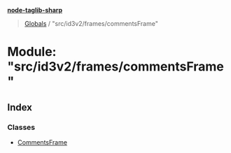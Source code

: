 **[node-taglib-sharp](../README.md)**

> [Globals](../globals.md) / "src/id3v2/frames/commentsFrame"

# Module: "src/id3v2/frames/commentsFrame"

## Index

### Classes

* [CommentsFrame](../classes/_src_id3v2_frames_commentsframe_.commentsframe.md)

